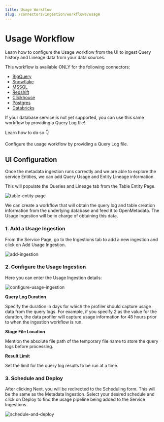 ```yaml
---
title: Usage Workflow
slug: /connectors/ingestion/workflows/usage
---
```


# Usage Workflow
Learn how to configure the Usage workflow from the UI to ingest Query history and Lineage data from your data sources.

This workflow is available ONLY for the following connectors:
- [BigQuery](/connectors/database/bigquery)
- [Snowflake](/connectors/database/snowflake)
- [MSSQL](/connectors/database/mssql)
- [Redshift](/connectors/database/redshift)
- [Clickhouse](/connectors/database/clickhouse)
- [Postgres](/connectors/database/postgres)
- [Databricks](/connectors/database/databricks)

If your database service is not yet supported, you can use this same workflow by providing a Query Log file!

Learn how to do so 👇

<InlineCalloutContainer>
  <InlineCallout
    color="violet-70"
    bold="Usage Workflow through Query Logs"
    icon="add_moderator"
    href="/connectors/ingestion/workflows/usage/usage-workflow-query-logs"
  >
    Configure the usage workflow by providing a Query Log file.
  </InlineCallout>
</InlineCalloutContainer>

## UI Configuration

Once the metadata ingestion runs correctly and we are able to explore the service Entities, we can add Query Usage and Entity Lineage information.

This will populate the Queries and Lineage tab from the Table Entity Page.

<Image src="/images/openmetadata/ingestion/workflows/usage/table-entity-page.png" alt="table-entity-page" caption="Table Entity Page"/>

We can create a workflow that will obtain the query log and table creation information from the underlying database and feed it to OpenMetadata. The Usage Ingestion will be in charge of obtaining this data.

### 1. Add a Usage Ingestion

From the Service Page, go to the Ingestions tab to add a new ingestion and click on Add Usage Ingestion.

<Image src="/images/openmetadata/ingestion/workflows/usage/add-ingestion.png" alt="add-ingestion" caption="Add Ingestion"/>

### 2. Configure the Usage Ingestion

Here you can enter the Usage Ingestion details:

<Image src="/images/openmetadata/ingestion/workflows/usage/configure-usage-ingestion.png" alt="configure-usage-ingestion" caption="Configure the Usage Ingestion"/>

<Collapse title="Usage Options">

**Query Log Duration**

Specify the duration in days for which the profiler should capture usage data from the query logs. For example, if you specify 2 as the value for the duration, the data profiler will capture usage information for 48 hours prior to when the ingestion workflow is run.

**Stage File Location**

Mention the absolute file path of the temporary file name to store the query logs before processing.

**Result Limit**

Set the limit for the query log results to be run at a time.
</Collapse>

### 3. Schedule and Deploy
After clicking Next, you will be redirected to the Scheduling form. This will be the same as the Metadata Ingestion. Select your desired schedule and click on Deploy to find the usage pipeline being added to the Service Ingestions.

<Image src="/images/openmetadata/ingestion/workflows/usage/scheule-and-deploy.png" alt="schedule-and-deploy" caption="View Service Ingestion pipelines"/>

